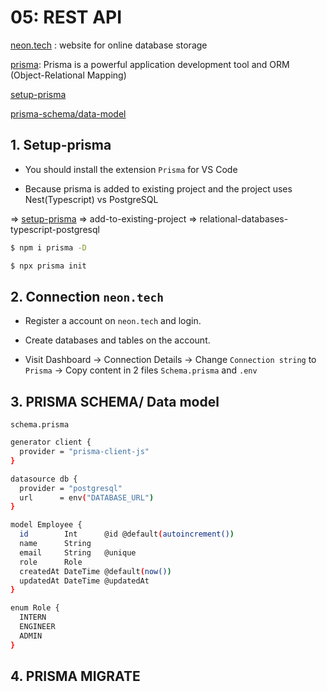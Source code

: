 # 05: REST API
[neon.tech](https://neon.tech/) : website for online database storage

[prisma](https://www.prisma.io/docs): Prisma is a powerful application development tool and ORM (Object-Relational Mapping)

[setup-prisma](https://www.prisma.io/docs/getting-started/setup-prisma)

[prisma-schema/data-model](https://www.prisma.io/docs/orm/prisma-schema/data-model)
## 1. Setup-prisma
- You should install the extension `Prisma`  for VS Code 

- Because prisma is added to existing project and the project uses Nest(Typescript) vs PostgreSQL 

=> [setup-prisma](https://www.prisma.io/docs/getting-started/setup-prisma) => add-to-existing-project => relational-databases-typescript-postgresql
```bash
$ npm i prisma -D

$ npx prisma init
```
## 2. Connection `neon.tech`
- Register a account on `neon.tech` and login.

- Create databases and tables on the account.

- Visit Dashboard -> Connection Details -> Change `Connection string` to `Prisma` -> Copy content in 2 files `Schema.prisma` and `.env` 

## 3. PRISMA SCHEMA/ Data model
`schema.prisma`
```bash
generator client {
  provider = "prisma-client-js"
}

datasource db {
  provider = "postgresql"
  url      = env("DATABASE_URL")
}

model Employee {
  id        Int      @id @default(autoincrement())
  name      String
  email     String   @unique
  role      Role
  createdAt DateTime @default(now())
  updatedAt DateTime @updatedAt
}

enum Role {
  INTERN
  ENGINEER
  ADMIN
}
```
## 4. PRISMA MIGRATE
